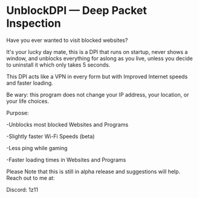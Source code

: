# UnblockDPI — Deep Packet Inspection
Have you ever wanted to visit blocked websites?

It's your lucky day mate, this is a DPI that runs on startup, never shows a window, and unblocks everything for aslong as you live, unless you decide to uninstall it which only takes 5 seconds.

This DPI acts like a VPN in every form but with Improved Internet speeds and faster loading.

Be wary: this program does not change your IP address, your location, or your life choices.


Purpose:

-Unblocks most blocked Websites and Programs

-Slightly faster Wi-Fi Speeds (beta)

-Less ping while gaming

-Faster loading times in Websites and Programs

Please Note that this is still in alpha release and suggestions will help.
Reach out to me at:

Discord: 1z11

